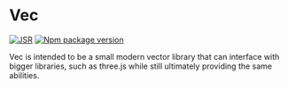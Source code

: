 # Vec

[![JSR](https://jsr.io/badges/@coords/vec)](https://jsr.io/@coords/vec)
[![Npm package version](https://badgen.net/npm/v/@coords/vec)](https://npmjs.com/package/@coords/vec)

Vec is intended to be a small modern vector library that can interface with bigger libraries, such as three.js while still ultimately providing the same abilities.

